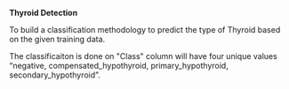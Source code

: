 

**Thyroid Detection**

To build a classification methodology to predict the type of Thyroid based on the given training data.

The classificaiton is done on 
"Class" column will have four unique values “negative, compensated_hypothyroid, primary_hypothyroid, secondary_hypothyroid”.
